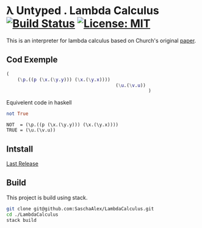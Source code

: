 # λ Untyped . Lambda Calculus [![Build Status](https://travis-ci.org/SaschaAlex/LambdaCalculus.svg?branch=master)](https://travis-ci.org/github/SaschaAlex/LambdaCalculus) [![License: MIT](https://img.shields.io/badge/License-MIT-yellow.svg)](https://opensource.org/licenses/MIT)


This is an interpreter for lambda calculus based on Church's original [paper](https://www.ics.uci.edu/~lopes/teaching/inf212W12/readings/church.pdf).

## Cod Exemple

```m
(
    (\p.((p (\x.(\y.y))) (\x.(\y.x)))) 
                                        (\u.(\v.u))
                                                    )
```
Equivelent code in haskell
```hs
not True
```
```
NOT  = (\p.((p (\x.(\y.y))) (\x.(\y.x))))
TRUE = (\u.(\v.u))
```
## Intstall
[Last Release](https://github.com/SaschaAlex/LambdaCalculus/releases/tag/1.0)

## Build
This project is build using stack.
```bash
git clone git@github.com:SaschaAlex/LambdaCalculus.git
cd ./LambdaCalculus
stack build
```
